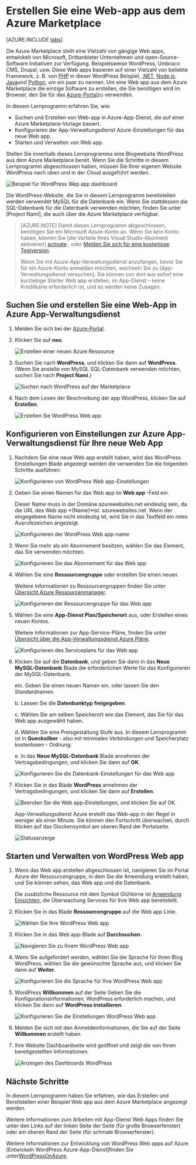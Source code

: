 <properties
    pageTitle="Erstellen Sie eine Web-app aus dem Azure Marketplace | Microsoft Azure"
    description="Erfahren Sie, wie Sie eine neue WordPress Web app aus dem Azure Marketplace mithilfe von Azure-Portal zu erstellen."
    services="app-service\web"
    documentationCenter=""
    authors="rmcmurray"
    manager="wpickett"
    editor=""/>

<tags
    ms.service="app-service-web"
    ms.workload="na"
    ms.tgt_pltfrm="na"
    ms.devlang="na"
    ms.topic="get-started-article"
    ms.date="09/20/2016"
    ms.author="robmcm"/>

<!-- Note: This article replaces web-sites-php-web-site-gallery.md -->

# <a name="create-a-web-app-from-the-azure-marketplace"></a>Erstellen Sie eine Web-app aus dem Azure Marketplace

[AZURE.INCLUDE [tabs](../../includes/app-service-web-get-started-nav-tabs.md)]

Die Azure Marketplace stellt eine Vielzahl von gängige Web apps, entwickelt von Microsoft, Drittanbieter Unternehmen und open-Source-Software Initiativen zur Verfügung. Beispielsweise WordPress, Umbraco CMS, Drupal, usw. Diese Web apps basieren auf einer Vielzahl von beliebte Framework, z. B. von [PHP] in dieser WordPress Beispiel, [.NET], [Node.js], [Java]und [Python], um ein paar zu nennen. Um eine Web app aus dem Azure Marketplace die einzige Software zu erstellen, die Sie benötigen wird im Browser, den Sie für das [Azure-Portal]zu verwenden.

In diesem Lernprogramm erfahren Sie, wie:

* Suchen und Erstellen von Web-app in Azure-App-Dienst, die auf einer Azure Marketplace-Vorlage basiert.
* Konfigurieren der App-Verwaltungsdienst Azure-Einstellungen für das neue Web app.
* Starten und Verwalten von Web app.

Stellen Sie innerhalb dieses Lernprogramms eine Blogwebsite WordPress aus dem Azure Marketplace bereit. Wenn Sie die Schritte in diesem Lernprogramm abgeschlossen haben, müssen Sie Ihrer eigenen Website WordPress nach oben und in der Cloud ausgeführt werden.

![Beispiel für WordPress Wep app dashboard][WordPressDashboard1]

Die WordPress-Website, die Sie in diesem Lernprogramm bereitstellen werden verwendet MySQL für die Datenbank ein. Wenn Sie stattdessen die SQL-Datenbank für die Datenbank verwenden möchten, finden Sie unter [Project Nami], die auch über die Azure Marketplace verfügbar.

> [AZURE.NOTE]
> Damit dieses Lernprogramm abgeschlossen, benötigen Sie ein Microsoft Azure-Konto an. Wenn Sie kein Konto haben, können Sie [die Vorteile Ihres Visual Studio-Abonnent aktivieren] [ activate] , oder [Melden Sie sich für eine kostenlose Testversion][free trial].
>
> Wenn Sie mit Azure-App-Verwaltungsdienst anzufangen, bevor Sie für ein Azure-Konto anmelden möchten, wechseln Sie zu [App-Verwaltungsdienst versuchen]. Sie können von dort aus sofort eine kurzlebige Starter Web app erstellen, im App-Dienst – keine Kreditkarte erforderlich ist, und es werden keine Zusagen.

## <a name="find-and-create-a-web-app-in-azure-app-service"></a>Suchen Sie und erstellen Sie eine Web-App in Azure App-Verwaltungsdienst

1. Melden Sie sich bei der [Azure-Portal].

1. Klicken Sie auf **neu**.
    
    ![Erstellen einer neuen Azure Ressource][MarketplaceStart]
    
1. Suchen Sie nach **WordPress**, und klicken Sie dann auf **WordPress**. (Wenn Sie anstelle von MySQL SQL-Datenbank verwenden möchten, suchen Sie nach **Project Nami**.)

    ![Suchen nach WordPress auf der Marketplace][MarketplaceSearch]
    
1. Nach dem Lesen der Beschreibung der app WordPress, klicken Sie auf **Erstellen**.

    ![Erstellen Sie WordPress Web app][MarketplaceCreate]

## <a name="configure-azure-app-service-settings-for-your-new-web-app"></a>Konfigurieren von Einstellungen zur Azure App-Verwaltungsdienst für Ihre neue Web App

1. Nachdem Sie eine neue Web app erstellt haben, wird das WordPress Einstellungen Blade angezeigt werden die verwenden Sie die folgenden Schritte ausführen:

    ![Konfigurieren von WordPress Web app-Einstellungen][ConfigStart]

1. Geben Sie einen Namen für das Web app im **Web app** -Feld ein.

    Dieser Name muss in der Domäne azurewebsites.net eindeutig sein, da die URL des Web app *{Name}*ist. azurewebsites.net. Wenn der eingegebene Name nicht eindeutig ist, wird Sie in das Textfeld ein rotes Ausrufezeichen angezeigt.

    ![Konfigurieren der WordPress Web app-name][ConfigAppName]

1. Wenn Sie mehr als ein Abonnement besitzen, wählen Sie das Element, das Sie verwenden möchten. 

    ![Konfigurieren Sie das Abonnement für das Web app][ConfigSubscription]

1. Wählen Sie eine **Ressourcengruppe** oder erstellen Sie einen neuen.

    Weitere Informationen zu Ressourcengruppen finden Sie unter [Übersicht Azure Ressourcenmanager][ResourceGroups].

    ![Konfigurieren der Ressourcengruppe für das Web app][ConfigResourceGroup]

1. Wählen Sie eine **App-Dienst Plan/Speicherort** aus, oder Erstellen eines neuen Kontos.

    Weitere Informationen zur App-Service-Pläne, finden Sie unter [Übersicht über die App-Verwaltungsdienst Azure Pläne][AzureAppServicePlans]. 

    ![Konfigurieren des Serviceplans für das Web app][ConfigServicePlan]

1. Klicken Sie auf die **Datenbank**, und geben Sie dann in das **Neue MySQL-Datenbank** Blade die erforderlichen Werte für das Konfigurieren der MySQL-Datenbank.

    ein. Geben Sie einen neuen Namen ein, oder lassen Sie den Standardnamen.

    b. Lassen Sie die **Datenbanktyp** **freigegeben**.

    c. Wählen Sie am selben Speicherort wie das Element, das Sie für das Web app ausgewählt haben.

    d. Wählen Sie eine Preisgestaltung Stufe aus. In diesem Lernprogramm ist in **Quecksilber** - also mit minimalen Verbindungen und Speicherplatz kostenlosen - Ordnung.

    e. In das **Neue MySQL-Datenbank** Blade annehmen der Vertragsbedingungen, und klicken Sie dann auf **OK**. 

    ![Konfigurieren Sie die Datenbank-Einstellungen für das Web app][ConfigDatabase]

1. Klicken Sie in das Blade **WordPress** annehmen der Vertragsbedingungen, und klicken Sie dann auf **Erstellen**. 

    ![Beenden Sie die Web app-Einstellungen, und klicken Sie auf OK][ConfigFinished]

    App-Verwaltungsdienst Azure erstellt das Web-app in der Regel in weniger als einer Minute. Sie können den Fortschritt überwachen, durch Klicken auf das Glockensymbol am oberen Rand der Portalseite.

    ![Statusanzeige][ConfigProgress]

## <a name="launch-and-manage-your-wordpress-web-app"></a>Starten und Verwalten von WordPress Web app
    
1. Wenn das Web app erstellen abgeschlossen ist, navigieren Sie im Portal Azure der Ressourcengruppe, in dem Sie die Anwendung erstellt haben, und Sie können sehen, das Web app und die Datenbank.

    Die zusätzliche Ressource mit dem Symbol Glühbirne ist [Anwendung Einsichten][ApplicationInsights], die Überwachung Services für Ihre Web app bereitstellt.

1. Klicken Sie in das Blade **Ressourcengruppe** auf die Web app Linie.

    ![Wählen Sie Ihre WordPress Web app][WordPressSelect]

1. Klicken Sie in das Web app-Blade auf **Durchsuchen**.

    ![Navigieren Sie zu Ihrem WordPress Web app][WordPressBrowse]

1. Wenn Sie aufgefordert werden, wählen Sie die Sprache für Ihren Blog WordPress, wählen Sie die gewünschte Sprache aus, und klicken Sie dann auf **Weiter**.

    ![Konfigurieren Sie die Sprache für Ihre WordPress Web app][WordPressLanguage]

1. WordPress **Willkommen** auf der Seite Geben Sie die Konfigurationsinformationen, WordPress erforderlich machen, und klicken Sie dann auf **WordPress installieren**.

    ![Konfigurieren Sie die Einstellungen WordPress Web app][WordPressConfigure]

1. Melden Sie sich mit den Anmeldeinformationen, die Sie auf der Seite **Willkommen** erstellt haben.  

1. Ihre Website Dashboardseite wird geöffnet und zeigt die von Ihnen bereitgestellten Informationen.    

    ![Anzeigen des Dashboards WordPress][WordPressDashboard2]

## <a name="next-steps"></a>Nächste Schritte

In diesem Lernprogramm haben Sie erfahren, wie das Erstellen und Bereitstellen einer Beispiel Web app aus dem Azure Marketplace angezeigt werden.

Weitere Informationen zum Arbeiten mit App-Dienst Web Apps finden Sie unter den Links auf der linken Seite der Seite (für große Browserfenster) oder am oberen Rand der Seite (für schmale Browserfenster).

Weitere Informationen zur Entwicklung von WordPress Web apps auf Azure [Entwickeln WordPress Azure-App-Dienst]finden Sie unter[WordPressOnAzure]. 

<!-- URL List -->

[PHP]: https://azure.microsoft.com/develop/php/
[.NET]: https://azure.microsoft.com/develop/net/
[Node.js]: https://azure.microsoft.com/develop/nodejs/
[Java]: https://azure.microsoft.com/develop/java/
[Python]: https://azure.microsoft.com/develop/python/
[activate]: https://azure.microsoft.com/pricing/member-offers/msdn-benefits-details/
[free trial]: https://azure.microsoft.com/pricing/free-trial/
[Wiederholen Sie den App-Dienst]: http://go.microsoft.com/fwlink/?LinkId=523751
[ResourceGroups]: ../resource-group-overview.md
[AzureAppServicePlans]: ../app-service/azure-web-sites-web-hosting-plans-in-depth-overview.md
[ApplicationInsights]: https://azure.microsoft.com/services/application-insights/
[Azure-Portal]: https://portal.azure.com/
[Project-Nami]: http://projectnami.org/
[WordPressOnAzure]: ./develop-wordpress-on-app-service-web-apps.md

<!-- IMG List -->

[MarketplaceStart]: ./media/app-service-web-create-web-app-from-marketplace/marketplacestart.png
[MarketplaceSearch]: ./media/app-service-web-create-web-app-from-marketplace/marketplacesearch.png
[MarketplaceCreate]: ./media/app-service-web-create-web-app-from-marketplace/marketplacecreate.png
[ConfigStart]: ./media/app-service-web-create-web-app-from-marketplace/configstart.png
[ConfigAppName]: ./media/app-service-web-create-web-app-from-marketplace/configappname.png
[ConfigSubscription]: ./media/app-service-web-create-web-app-from-marketplace/configsubscription.png
[ConfigResourceGroup]: ./media/app-service-web-create-web-app-from-marketplace/configresourcegroup.png
[ConfigServicePlan]: ./media/app-service-web-create-web-app-from-marketplace/configserviceplan.png
[ConfigDatabase]: ./media/app-service-web-create-web-app-from-marketplace/configdatabase.png
[ConfigFinished]: ./media/app-service-web-create-web-app-from-marketplace/configfinished.png
[ConfigProgress]: ./media/app-service-web-create-web-app-from-marketplace/configprogress.png
[WordPressSelect]: ./media/app-service-web-create-web-app-from-marketplace/wpselect.png
[WordPressBrowse]: ./media/app-service-web-create-web-app-from-marketplace/wpbrowse.png
[WordPressLanguage]: ./media/app-service-web-create-web-app-from-marketplace/wplanguage.png
[WordPressDashboard1]: ./media/app-service-web-create-web-app-from-marketplace/wpdashboard1.png
[WordPressDashboard2]: ./media/app-service-web-create-web-app-from-marketplace/wpdashboard2.png
[WordPressConfigure]: ./media/app-service-web-create-web-app-from-marketplace/wpconfigure.png
